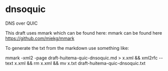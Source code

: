 # dnsoquic
DNS over QUIC

This draft uses mmark which can be found here:
mmark can be found here https://github.com/miekg/mmark


To generate the txt from the markdown use something like:

mmark -xml2 -page draft-huitema-quic-dnsoquic.md > x.xml && xml2rfc --text x.xml && rm x.xml && mv x.txt draft-huitema-quic-dnsoquic.txt

